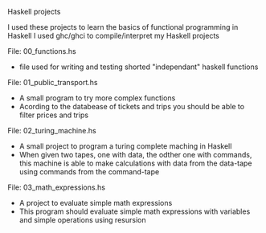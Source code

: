 Haskell projects

I used these projects to learn the basics of functional programming in Haskell
I used ghc/ghci to compile/interpret my Haskell projects

File: 00_functions.hs
  - file used for writing and testing shorted "independant" haskell functions

File: 01_public_transport.hs
  - A small program to try more complex functions
  - Acording to the databease of tickets and trips you should be able to filter prices and trips

File: 02_turing_machine.hs
  - A small project to program a turing complete maching in Haskell
  - When given two tapes, one with data, the odther one with commands, this machine is able to make calculations
    with data from the data-tape using commands from the command-tape

File: 03_math_expressions.hs
  - A project to evaluate simple math expressions
  - This program should evaluate simple math expressions with variables and simple operations using resursion

